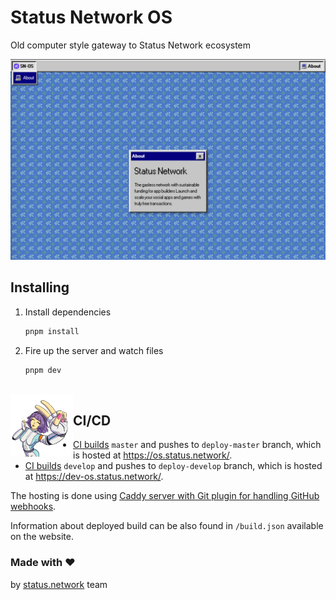 # Status Network OS

Old computer style gateway to Status Network ecosystem

![demo](.github/assets/demo.png)

## Installing

1. Install dependencies
   ```bash
   pnpm install
   ```

2. Fire up the server and watch files

   ```bash
   pnpm dev
   ```

<br/>
<img align="left" alt="sn-team" width="100" height="100" src="./.github/assets/sn-team.png">

## CI/CD

- [CI builds](https://ci.infra.status.im/job/website/job/os.status.network/) `master` and pushes to `deploy-master` branch, which is hosted at <https://os.status.network/>.
- [CI builds](https://ci.infra.status.im/job/website/job/dev-os.status.network/) `develop` and pushes to `deploy-develop` branch, which is hosted at <https://dev-os.status.network/>.

The hosting is done using [Caddy server with Git plugin for handling GitHub webhooks](https://github.com/status-im/infra-misc/blob/master/ansible/roles/caddy-git).

Information about deployed build can be also found in `/build.json` available on the website.

### Made with ❤

by [status.network](https://status.network/) team
